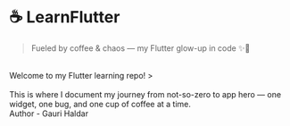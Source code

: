 # ☕ LearnFlutter

> Fueled by coffee & chaos — my Flutter glow-up in code ✨📱
<br>
Welcome to my Flutter learning repo!
>  <br>
<br> This is where I document my journey from not-so-zero to app hero — one widget, one bug, and one cup of coffee at a time.
<br>
Author - Gauri Haldar
